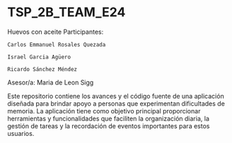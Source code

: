 # TSP_2B_TEAM_E24
Huevos con aceite
Participantes:

	Carlos Emmanuel Rosales Quezada

	Israel Garcia Agüero

	Ricardo Sánchez Méndez

Asesor/a: Maria de Leon Sigg
	
Este repositorio contiene los avances y el código fuente de una aplicación diseñada para brindar apoyo a personas que experimentan dificultades de memoria. La aplicación tiene como objetivo principal proporcionar herramientas y funcionalidades que faciliten la organización diaria, la gestión de tareas y la recordación de eventos importantes para estos usuarios.
